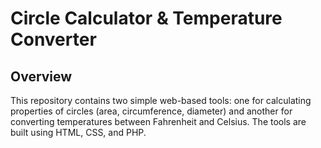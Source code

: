 # Circle Calculator & Temperature Converter
## Overview
This repository contains two simple web-based tools: one for calculating properties of circles (area, circumference, diameter) and another for converting temperatures between Fahrenheit and Celsius. The tools are built using HTML, CSS, and PHP.
